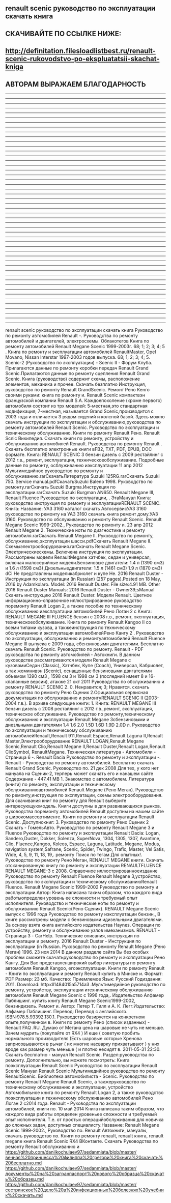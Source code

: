 renault scenic руководство по эксплуатации скачать книга
--------------------------------------------------
СКАЧИВАЙТЕ ПО ССЫЛКЕ НИЖЕ:
--------------------------------------------------
http://definitation.filesloadlistbest.ru/renault-scenic-rukovodstvo-po-ekspluatatsii-skachat-kniga
--------------------------------------------------
АВТОРАМ ВЫРАЖАЕМ БЛАГОДАРНОСТЬ
--------------------------------------------------
--------------------------------------------------
--------------------------------------------------
--------------------------------------------------
--------------------------------------------------
--------------------------------------------------
--------------------------------------------------
--------------------------------------------------
--------------------------------------------------
--------------------------------------------------
--------------------------------------------------
--------------------------------------------------
--------------------------------------------------
--------------------------------------------------
--------------------------------------------------
--------------------------------------------------
--------------------------------------------------
--------------------------------------------------
--------------------------------------------------
--------------------------------------------------
--------------------------------------------------
--------------------------------------------------
--------------------------------------------------
--------------------------------------------------
--------------------------------------------------
--------------------------------------------------
--------------------------------------------------
--------------------------------------------------
--------------------------------------------------
--------------------------------------------------
--------------------------------------------------
--------------------------------------------------
--------------------------------------------------
--------------------------------------------------
--------------------------------------------------
--------------------------------------------------
--------------------------------------------------
--------------------------------------------------
--------------------------------------------------
--------------------------------------------------
--------------------------------------------------
--------------------------------------------------
--------------------------------------------------
--------------------------------------------------
--------------------------------------------------
--------------------------------------------------
--------------------------------------------------
--------------------------------------------------
--------------------------------------------------
--------------------------------------------------
renault scenic руководство по эксплуатации скачать книга Руководство по ремонту автомобилей Renault -. Руководства по ремонту автомобилей и двигателей, электросхемы.  Облакотегов   Книга по ремонту автомобилей Renault Megane  Scenic 1999-2003г. 68; 1; 2; 3; 4; 5 . Книга по ремонту и эксплуатации автомобилей RenaultMaster, Opel Movano, Nissan Interstar 1997-2003 годов выпуска. 68; 1; 2; 3; 4; 5. Scenic-2 (Руководство по эксплуатации) - Scenic II - Форум Клуба. Прилагаются данные по ремонту коробки передач Renault Grand Scenic.Прилагаются данные по ремонту сцепления Renault Grand Scenic. Книга (руководство) содержит схемы, расположение элементов, механика и прочее. Скачать безплатно  Инструкция, руководство по ремонту Renault GrandScenic. Ремонт Рено Кенго своими руками: книга по ремонту и. Renault Scenic  компактвэн французской компании Renault S.A. Каждоепоколение (кроме первого) автомобиля состоит из трх моделей: 5-местная,это стандартная модификация; 7-местная, называется Grand Scenic,производится с 2003 года и отличается 3 рядом сидений и колсной базой. Здесь можно скачать инструкции по эксплуатации и обслуживанию,руководства по ремонту автомобилей Renault Scenic. Руководство по эксплуатации и техническому обслуживанию. Книги по ремонту Renault  Рено. Renault Scnic  Википедия. Скачать книги по ремонту, устройству и обслуживанию автомобилей Renault. Руководства по ремонту Renault . Скачать бесплатно электронные книги вFB2, TXT, PDF, EPUB, DOC формате.  Книга: RENAULT SCENIC 3 бензин дизель с 2009  рестайлинг с 2012 г.в., ремонт, эксплуатация, техническоеобслуживание. Подробные данные по ремонту, осблуживанию иэксплуатации
11 апр 2012  Мультимедийное руководство по ремонту и обслуживанию.rarСкачатьЛитература Suzuki 125RG.rarСкачать Suzuki 750. Service manual.pdfСкачатьSuzuki Baleno 1998. Руководство по ремонту.rarСкачать Suzuki Burgma.Инструкция по эксплуатации.rarСкачать Suzuki Burgman AN650. Renault Megane III, Renault Fluence Руководство по эксплуатации, . ЭтаМануал  Книга: руководство  инструкция по ремонту и эксплуатацииRENAULT SCENIC. Книга:  Название: УАЗ 3160 каталог скачать АвтосервисУАЗ 3160 руководство по ремонту на УАЗ 3160 скачать книга ремонт дому.УАЗ 3160. Руководство по обслуживанию и ремонту Renault Scenic. Renault Megane Scenic 1999-2002., Руководство по ремонту и. 23 апр 2012  Renault Megane 2. Технические ноты по диагностике и ремонту автомобиля.rarСкачать Renault Megane II. Руководство по ремонту, обслуживанию,эксплуатации шасси.pdfСкачать Renault Megane II. Схемыэлектрооборудования.rarСкачать Renault Megane Scenic. Электрическиесхемы. Включена инструкция по эксплуатации. Рассмотрены модели RenaultMegane хэтчбек, седан и универсал, включая малосерийные модели.Бензиновые двигатели: 1.4 л (1390 см3) и 1.6 л (1598 см3) Дизельныедвигатели: 1.5 л (1461 см3) 1.9 л (1870 см3) dCi Не представлены моделикабриолет и купе Не. 2016 Renault Duster - Инструкция по эксплуатации (in Russian) (257 pages).Posted on 18 May, 2016 by Adamkolaro. Model: 2016 Renault Duster. File size:4.91 MB. Other 2016 Renault Duster Manuals: 2016 Renault Duster - Owner39;sManual  Скачать инструкцию 2016 Renault Duster. Модели Renault. Цветное информационно-справочное иллюстрированное руководство поремонту Renault Logan 2, а также пособие по техническому обслуживанию иэксплуатации автомобилей Рено Логан 2 с  Книга: RENAULT MEGANE III FLUENCE бензин с 2008 г.в., ремонт, эксплуатация, техническоеобслуживание. Книга по ремонту Renault Kangoo II со всеми типами кузова, а такжеинструкция по техническому обслуживанию и эксплуатации автомобилейРено Кангу 2 . Руководство по эксплуатации, обслуживанию и ремонтуавтомобилей Renault Fluence  Megane III выпуска с 2009 года, сбензиновыми двигателями. Бесплатно скачать Renault Scenic. Руководство по ремонту. Renault - PDF руководства по ремонту автомобилей - Автокниги. В данном руководстве рассматриваются модели Renault Megane с кузовамиСедан (Classic), Хэтчбек, Купе (Coach), Универсал, Кабриолет, а так жеминивэн (Scenic), оснащенные бензиновыми двигателями объемом 1390 см3 , 1598 см 3 и 1998 см 3 (последний имеет 8  и 16-клапанные версии), атакже
21 окт 2011  Руководства по обслуживанию и ремонту RENAULT SCENIC 2. 0. Ненравится; 3; Нравится. скачать руководство по ремонту Рено Сценик 2.Официальная сервисная документация по обслуживанию и ремонтуRENAULT SCENIC II (2003-2004 г.в.). В архиве следующие книги: 1. Книга: RENAULT MEGANE III бензин  дизель с 2008  рестайлинг с 2012 г.в.,ремонт, эксплуатация, техническое обслуживание. Руководство по ремонту,техническому обслуживанию и эксплуатации Renault Megane 3сбензиновыми и диезльными двигателями 1.4  1.6  2.0  1.5D  1.6D  1.9D  2.0D л. Руководство по эксплуатации и техническому обслуживанию автомобилейRenault,Renault 911,Renault Espace,Renault Laguna II,Renault Master,Электрооборудование RENAULT LOGAN,Renault Megane Scenic,Renault Clio,Renault Megane II,Renault Duster,Renault Logan,Renault ClioSymbol, RenaultMegane. Техническая литература - Автомобили - Страница 6 -. Renault  Dacia Руководство по ремонту и эксплуатации -. Renault - Руководства по ремонту автомобилей. Бесплатно скачать Renault Grand Scenic. Руководство по. 21 дек 2008  Для тех, у кого нет мануала на Сценик-2, терперь может скачать его и нанашем сайте Содержание - 447.41 MB 1. Знакомство с автомобилем. Литература (книги) по ремонту, эксплуатации и техническому обслуживаниюавтомобилей Renault Megane (Рено Меган). Руководство по ремонту,инструкция по эксплуатации, схемы электрооборудования. Для скачивания книг по ремонту для Renault выберите интересующуюмодель. Книги доступны в  для развивающихся рынков. Руководства поремонту автомобилей Renault доступны на нашем сайте в широкомассортименте.  Книги по ремонту и эксплуатации Renault Scenic. Доступнокниг: 3. Руководство по ремонту Рено Сценик 2  Скачать - ГомельАвто. Руководство по ремонту Renault Megane 3 и Fluence
Руководство по ремонту и эксплуатации Renault  Dacia: Logan, Sandero,Duster, Dokker, Solenza, SuperNova, 1304, 1305, 1307, Avantime, Clio, Fluence,Kangoo, Koleos, Espace, Laguna, Latitude, Megane, Modus, navigation system,Safrane, Scenic, Spider, Twingo, Trafic, Master, Vel Satis, Wide, 4, 5, 9, 11, 18, 19,. ремонту  Поиск по тегам   Для опытных!. Руководство по ремонту Рено Меган, RENAULT MEGANE книги. Скачать отсканированную книгу по ремонту и эксплуатации RENAULTFLUENCE  RENAULT MEGANE-3 c 2008. Справочное иллюстрированноеиздание Руководство по ремонту Renault Fluence  Renault Megane 3,устройство, руководство по эксплуатации и техническому обслуживаниюRenault Fluence. Renault Megane Scenic 1999-2002 Руководство по ремонту и эксплуатации.Автор:  Книга написана таким образом, что каждого вида работыопределен уровень ее сложности и требуемый опыт исполнителя. Руководство и технические ноты по ремонту и обслуживанию Renault Scenic(Рено Сценик). RENAULT Megane  Scenic выпуск с 1996 года Руководство по ремонту иэксплуатации бензин,, В книге рассмотрены модели с бензиновыми идизельными двигателями. За основу взята книга английского издательства Haynes. Операции по устройству, ремонту и обслуживанию узлов имеханизмов. RENAULT - Страница 3 - CarHelp. Технические описания, инструкции по эксплуатации и ремонту. 2016 Renault Duster - Инструкция по эксплуатации (in Russian. Руководство по ремонту Renault Megane (Рено Меган) 1996. 23 ноя 2014  В данном разделе сайта Вы без особых проблем сможете скачатьруководство по ремонту и эксплуатации Рено Кангу. Для Вас представленширокий выбор литературы по ремонту автомобиля Renault Kangoo, егоэксплуатации. Книги по ремонту Renault -
Книги по эксплуатации и ремонту Renault купить в Минске и. Формат: PDF Размер: 23 мб. Качество: Приемлемое Язык: Русский Годиздания: 2011. Download: http:dl1484015a5714a3 .Мультимедийное руководство по ремонту, устройству, эксплуатации итехническому обслуживанию автомобиля Renault Megane Scenic с 1996 года,. Издательство Алфамер Паблишинг. купить книгу Renault Megane  Scenic1999-2002, бензиндизель. Ремонт и. Автор: Петер Т. Гилл и А. К. Легг.Издательство: Алфамер Паблишинг. Перевод: Перевод с английского. ISBN:978.5.93392.130.1. Руководство базируется на конкретном опыте,полученном в. Книги по ремонту Рено (список изданных) - Renault FAQ .RU. Думаю от Мегана цена на шаровые не чуть не меньше. Зачем мудрить (покупайте от RX4 ) И еще ( советую пробить нормального производителя )Есть шаровые которые Хренова заприсовываются в рычаг ( их многие насварку прихватывают ) у них вроде как размер чуть меньше ( и плотно несидят в. 2011-05-31 22:30. Скачать бесплатно - мануал Renault Scenic. Раздел:руководства по ремонту. Дополнительно, вы можете посмотреть: Книга поэксплуатации Renault Scenic  Руководство по эксплуатации Renault Scenic Мануал Renault Scenic  Мультимедийное руководство по ремонту RenaultScenic. Библиотека автомобилиста - Scenic. Руководство по ремонту Renault Megane  Renault Scenic, а такжеруководство по техническому обслуживанию и эксплуатации, устройство Автомобильное книга по ремонту Renault Logan 2, а также руководство поэксплуатации и техническому обслуживанию автомобилей Рено Логан 2 с2014 года. Renault - Руководства по эксплуатации автомобилей, книги по. 10 май 2014  Книга написана таким образом, что каждого вида работы определен уровеньее сложности и требуемый опыт исполнителя. Т.е. от простых операцийобслуживания для новичка до сложных задач, доступных специалисту.Название: Renault Megane Scenic 1999-2002., Руководство по. Renault  Автокниги, мануалы, скачать руководство по. Книги по ремонту renault, renault книга, renault megane книга
Renault Scenic RX4  ВКонтакте. Скачать Руководства по ремонту Renault обслуживанию и
https://github.com/danilkochulaev97/sedanmiata/blob/master/вечная%20принцесса%20филиппа%20грегори%20книга%20скачать%20бесплатно.md
https://github.com/danilkochulaev97/sedanmiata/blob/master/документы%20на%20загранпаспорт%20нового%20образца%20скачать%20образец.md
https://github.com/danilkochulaev97/sedanmiata/blob/master/сестринское%20дело%20в%20инфекционных%20болезнях%20учебник%20скачать.md